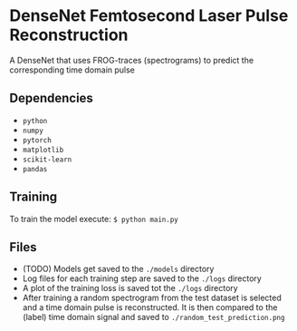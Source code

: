 # DenseNet Femtosecond Laser Pulse Reconstruction
A DenseNet that uses FROG-traces (spectrograms) to predict the corresponding time domain pulse

## Dependencies
- `python`
- `numpy`
- `pytorch`
- `matplotlib`
- `scikit-learn`
- `pandas`

## Training
To train the model execute:
```$ python main.py```

## Files
- (TODO) Models get saved to the `./models` directory
- Log files for each training step are saved to the `./logs` directory
- A plot of the training loss is saved tot the `./logs` directory
- After training a random spectrogram from the test dataset is selected and a time domain pulse is reconstructed. It is then compared to the (label) time domain signal and saved to `./random_test_prediction.png`

